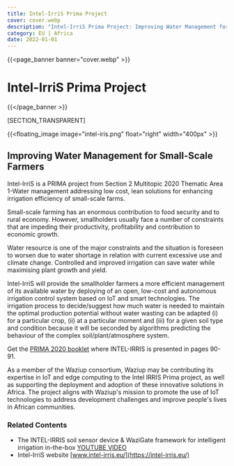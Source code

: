 ```yaml
---
title: Intel-IrriS Prima Project
cover: cover.webp
description: "Intel-IrriS Prima Project: Improving Water Management for Small-Scale Farmers"
category: EU | Africa
date: 2022-01-01
---
```


{{<page_banner banner="cover.webp" >}}
# Intel-IrriS Prima Project
{{</page_banner >}}

[SECTION_TRANSPARENT]

{{<floating_image image="intel-iris.png" float="right" width="400px" >}}

## Improving Water Management for Small-Scale Farmers

Intel-IrriS is a PRIMA project from Section 2 Multitopic 2020 Thematic Area 1-Water management addressing low cost, lean solutions for enhancing irrigation efficiency of small-scale farms. 

Small-scale farming has an enormous contribution to food security and to rural economy. However, smallholders usually face a number of constraints that are impeding their productivity, profitability and contribution to economic growth.

Water resource is one of the major constraints and the situation is foreseen to worsen due to water shortage in relation with current excessive use and climate change. Controlled and improved irrigation can save water while maximising plant growth and yield.

Intel-IrriS will provide the smallholder farmers a more efficient management of its available water by deploying of an open, low-cost and autonomous irrigation control system based on IoT and smart technologies. The irrigation process to decide/suggest how much water is needed to maintain the optimal production potential without water wasting can be adapted (i) for a particular crop, (ii) at a particular moment and (iii) for a given soil type and condition because it will be seconded by algorithms predicting the behaviour of the complex soil/plant/atmosphere system.


Get the [PRIMA 2020 booklet](https://prima-med.org/wp-content/uploads/2021/12/PRIMA_booklet_2020.pdf) where INTEL-IRRIS is presented in pages 90-91.


As a member of the Waziup consortium, Waziup may be contributing its expertise in IoT and edge computing to the Intel IRRIS Prima project, as well as supporting the deployment and adoption of these innovative solutions in Africa. The project aligns with Waziup's mission to promote the use of IoT technologies to address development challenges and improve people's lives in African communities.

### Related Contents

- The INTEL-IRRIS soil sensor device & WaziGate framework for intelligent irrigation in-the-box [YOUTUBE VIDEO](https://www.youtube.com/watch?v=j-1Nk0tv0xM)
- Intel-IrriS website [www.intel-irris.eu/](https://intel-irris.eu/)
